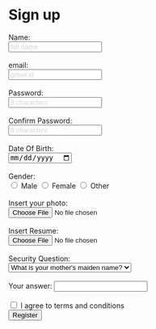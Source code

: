 <HTML>
<head>
<meta charset="UTF-8">
<meta name="viewport" content="width=device-width, initial-scale=1.0">
<title>Name Field</title>
<style>
  ::placeholder {
    color: lightgray;
  }
</style>
</head>
<h1> Sign up </h1>
<body>
<form>
<label for="name">Name:</label><br>
  <input type="text" id = "name" placeholder="full name">
<br><br>
<lable for="email">email:</lable><br>
   <input type="email" id="email" name="email" placeholder="gmail id">
<br><br>
<lable for="psw">Password:</lable><br>
   <input type="password" id="psw" name="psw" placeholder="8 characters">
<br><br>
<label>Confirm Password:</lable><br>
    <input type="password" name = confirm_password" placeholder="8 characters" required>
<br><br>
<lable>Date Of Birth:</lable><br>
    <input type="date">
<br><br>
<lable for="gender">Gender:</lable><br>
    <input type="radio" id="male" name="gender" value="Male">
    <lable for="male">Male</lable>
    <input type="radio" id="female" name="gender" value="Female">
    <lable for="female">Female</lable> 
    <input type="radio" id="other" name="gender" value="Other">
    <lable for="other">Other</lable>
<br><br>
<lable for="photo">Insert your photo:</lable><br>
   <input type="file" id="photo" name="photo" accept="image/*" placeholder="No file chosen">
<br><br>
<label for="document">Insert Resume:</label><br>
   <input type="file" id="document" name="document" accept=".doc, .docx, .pdf" placeholder="No file chosen">
<br><br>
<label for="security_question">Security Question:</label><br>
   <select id="security_question" name="security_question">
    <option value="q1">What is your mother's maiden name?</option>
    <option value="q2">What city were you born in?</option>
    <option value="q3">What is your favorite book?</option>
    <option value="q4">What is the name of your first pet?</option>
   </select>
   <br><br>
   <label for="security_answer">Your answer:</label>
   <input type="text" id="security_answer" name="security_answer" required>
<br><br>
<input type="checkbox">
<label>I agree to terms and conditions</lable><br>
<button type="submit">Register</button>
</form>
</body>
     </html>
